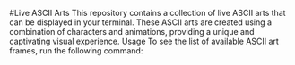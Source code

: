 #Live ASCII Arts
This repository contains a collection of live ASCII arts that can be displayed in your terminal. These ASCII arts are created using a combination of characters and animations, providing a unique and captivating visual experience.
Usage
To see the list of available ASCII art frames, run the following command:
